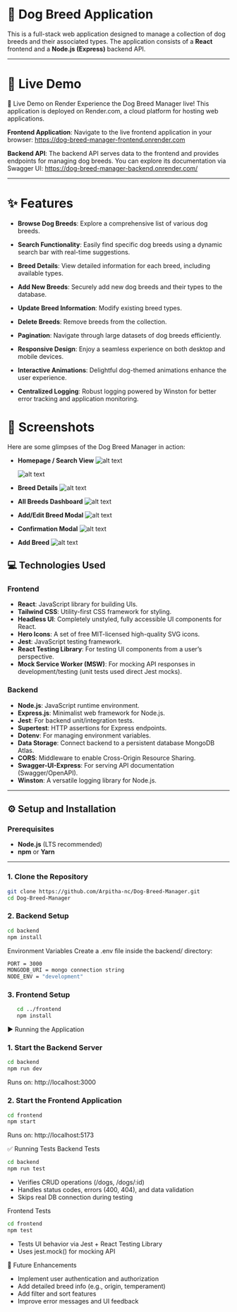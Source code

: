 # 🐶 Dog Breed Application

This is a full-stack web application designed to manage a collection of dog breeds and their associated types. The application consists of a **React** frontend and a **Node.js (Express)** backend API.

---

# 🚀 Live Demo

🚀 Live Demo on Render
Experience the Dog Breed Manager live! This application is deployed on Render.com, a cloud platform for hosting web applications.

**Frontend Application**:
Navigate to the live frontend application in your browser:
https://dog-breed-manager-frontend.onrender.com

**Backend API**:
The backend API serves data to the frontend and provides endpoints for managing dog breeds. You can explore its documentation via Swagger UI:
https://dog-breed-manager-backend.onrender.com/

---

# ✨ Features

- **Browse Dog Breeds**: Explore a comprehensive list of various dog breeds.

- **Search Functionality**: Easily find specific dog breeds using a dynamic search bar with real-time suggestions.

- **Breed Details**: View detailed information for each breed, including available types.

- **Add New Breeds**: Securely add new dog breeds and their types to the database.

- **Update Breed Information**: Modify existing breed types.

- **Delete Breeds**: Remove breeds from the collection.

- **Pagination**: Navigate through large datasets of dog breeds efficiently.

- **Responsive Design**: Enjoy a seamless experience on both desktop and mobile devices.

- **Interactive Animations**: Delightful dog-themed animations enhance the user experience.

- **Centralized Logging**: Robust logging powered by Winston for better error tracking and application monitoring.

# 📸 Screenshots

Here are some glimpses of the Dog Breed Manager in action:

- **Homepage / Search View**
  ![alt text](images/Search.png)

  ![alt text](images/Search2.png)

- **Breed Details**
  ![alt text](images/Details.png)
- **All Breeds Dashboard**
  ![alt text](images/Dashboard.png)
- **Add/Edit Breed Modal**
  ![alt text](images/Edit.png)

- **Confirmation Modal**
  ![alt text](images/Delete.png)
- **Add Breed**
  ![alt text](images/Add.png)

## 💻 Technologies Used

### Frontend

- **React**: JavaScript library for building UIs.
- **Tailwind CSS**: Utility-first CSS framework for styling.
- **Headless UI**: Completely unstyled, fully accessible UI components for React.
- **Hero Icons**: A set of free MIT-licensed high-quality SVG icons.
- **Jest**: JavaScript testing framework.
- **React Testing Library**: For testing UI components from a user’s perspective.
- **Mock Service Worker (MSW)**: For mocking API responses in development/testing (unit tests used direct Jest mocks).

### Backend

- **Node.js**: JavaScript runtime environment.
- **Express.js**: Minimalist web framework for Node.js.
- **Jest**: For backend unit/integration tests.
- **Supertest**: HTTP assertions for Express endpoints.
- **Dotenv**: For managing environment variables.
- **Data Storage**: Connect backend to a persistent database MongoDB Atlas.
- **CORS**: Middleware to enable Cross-Origin Resource Sharing.
- **Swagger-UI-Express**: For serving API documentation (Swagger/OpenAPI).
- **Winston**: A versatile logging library for Node.js.

---

## ⚙️ Setup and Installation

### Prerequisites

- **Node.js** (LTS recommended)
- **npm** or **Yarn**

---

### 1. Clone the Repository

```bash
git clone https://github.com/Arpitha-nc/Dog-Breed-Manager.git
cd Dog-Breed-Manager

```

### 2. Backend Setup

```bash
cd backend
npm install
```

Environment Variables
Create a .env file inside the backend/ directory:

```bash
PORT = 3000
MONGODB_URI = mongo connection string
NODE_ENV = "development"
```

### 3. Frontend Setup

```bash
   cd ../frontend
   npm install
```

▶️ Running the Application

### 1. Start the Backend Server

```bash
cd backend
npm run dev
```

Runs on: http://localhost:3000

### 2. Start the Frontend Application

```bash
cd frontend
npm start
```

Runs on: http://localhost:5173

✅ Running Tests
Backend Tests

```bash
cd backend
npm run test
```

- Verifies CRUD operations (/dogs, /dogs/:id)
- Handles status codes, errors (400, 404), and data validation
- Skips real DB connection during testing

Frontend Tests

```bash
cd frontend
npm test
```

- Tests UI behavior via Jest + React Testing Library
- Uses jest.mock() for mocking API

🚀 Future Enhancements

- Implement user authentication and authorization
- Add detailed breed info (e.g., origin, temperament)
- Add filter and sort features
- Improve error messages and UI feedback
